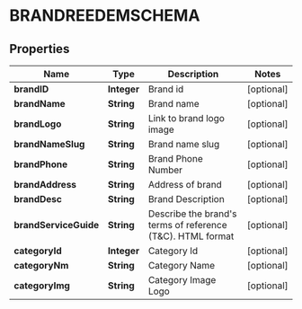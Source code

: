 

# BRANDREEDEMSCHEMA


## Properties

| Name | Type | Description | Notes |
|------------ | ------------- | ------------- | -------------|
|**brandID** | **Integer** | Brand id |  [optional] |
|**brandName** | **String** | Brand name |  [optional] |
|**brandLogo** | **String** | Link to brand logo image |  [optional] |
|**brandNameSlug** | **String** | Brand name slug |  [optional] |
|**brandPhone** | **String** | Brand Phone Number |  [optional] |
|**brandAddress** | **String** | Address of brand |  [optional] |
|**brandDesc** | **String** | Brand Description |  [optional] |
|**brandServiceGuide** | **String** | Describe the brand&#39;s terms of reference (T&amp;C). HTML format |  [optional] |
|**categoryId** | **Integer** | Category Id |  [optional] |
|**categoryNm** | **String** | Category Name |  [optional] |
|**categoryImg** | **String** | Category Image Logo |  [optional] |



